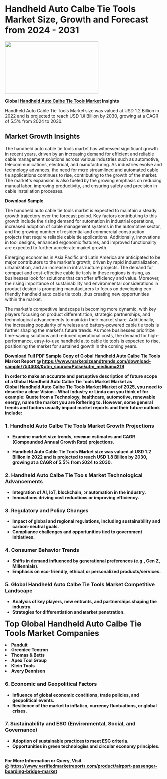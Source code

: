<H1>Handheld Auto Calbe Tie Tools Market Size, Growth and Forecast from 2024 - 2031</H1><img class="aligncenter size-medium wp-image-584254" src="https://thirdeyenews.in/wp-content/uploads/2024/09/Global-Market-Research-300x168.jpeg" alt="" width="300" height="168" /><p><strong>Global&nbsp;<a href="https://www.marketsizeandtrends.com/download-sample/753408/&amp;utm_source=Pulse&amp;utm_medium=219">Handheld Auto Calbe Tie Tools Market</a> Insights</strong></p><p>Handheld Auto Cable Tie Tools Market size was valued at USD 1.2 Billion in 2022 and is projected to reach USD 1.8 Billion by 2030, growing at a CAGR of 5.5% from 2024 to 2030.</p><p><h2>Market Growth Insights</h2> <p>The handheld auto cable tie tools market has witnessed significant growth in recent years, driven by an increasing demand for efficient and reliable cable management solutions across various industries such as automotive, telecommunications, electrical, and manufacturing. As industries evolve and technology advances, the need for more streamlined and automated cable tie applications continues to rise, contributing to the growth of the market. The market's expansion is also fueled by the growing emphasis on reducing manual labor, improving productivity, and ensuring safety and precision in cable installation processes.</p> <p><strong>Download Sample</strong></p> <p>The handheld auto cable tie tools market is expected to maintain a steady growth trajectory over the forecast period. Key factors contributing to this growth include the rising demand for automation in industrial operations, increased adoption of cable management systems in the automotive sector, and the growing number of residential and commercial construction projects that require reliable cable tie applications. Additionally, innovations in tool designs, enhanced ergonomic features, and improved functionality are expected to further accelerate market growth.</p> <p>Emerging economies in Asia Pacific and Latin America are anticipated to be major contributors to the market's growth, driven by rapid industrialization, urbanization, and an increase in infrastructure projects. The demand for compact and cost-effective cable tie tools in these regions is rising, as businesses look for solutions that can offer efficiency and value. Moreover, the rising importance of sustainability and environmental considerations in product design is prompting manufacturers to focus on developing eco-friendly handheld auto cable tie tools, thus creating new opportunities within the market.</p> <p>The market's competitive landscape is becoming more dynamic, with key players focusing on product differentiation, strategic partnerships, and technological advancements to maintain their market share. Additionally, the increasing popularity of wireless and battery-powered cable tie tools is further shaping the market's future trends. As more businesses prioritize time-saving solutions and reduced operational costs, the demand for high-performance, easy-to-use handheld auto cable tie tools is expected to rise, positioning the market for sustained growth in the coming years.</p> <p><strong></p><p><span class=""><strong>Download Full PDF Sample Copy of Global Handheld Auto Calbe Tie Tools Market Report</strong> @ <a href="https://www.marketsizeandtrends.com/download-sample/753408/&amp;utm_source=Pulse&amp;utm_medium=219" target="_blank">https://www.marketsizeandtrends.com/download-sample/753408/&amp;utm_source=Pulse&amp;utm_medium=219</a></span></p><p>In order to make an accurate and perceptive description of future scope of a Global&nbsp;Handheld Auto Calbe Tie Tools Market Market as Global&nbsp;Handheld Auto Calbe Tie Tools Market Market of 2025, you need to describe a clear Vision &ndash; What Industry or Linda can you think of for example: Quote from a Technology, healthcare, automotive, renewable energy, name the market you are Reffering to. However, some general trends and factors usually impact market reports and their future outlook include:</p><h3>1.&nbsp;<strong>Handheld Auto Calbe Tie Tools Market Growth Projections</strong></h3><ul><li>Examine market size trends, revenue estimates and CAGR (Compounded Annual Growth Rate) projections.</li><li><p>Handheld Auto Cable Tie Tools Market size was valued at USD 1.2 Billion in 2022 and is projected to reach USD 1.8 Billion by 2030, growing at a CAGR of 5.5% from 2024 to 2030.</p></li></ul><h3>2.&nbsp;<strong>Handheld Auto Calbe Tie Tools Market Technological Advancements</strong></h3><ul><li>Integration of AI, IoT, blockchain, or automation in the industry.</li><li>Innovations driving cost reductions or improving efficiency.</li></ul><h3>3.&nbsp;<strong>Regulatory and Policy Changes</strong></h3><ul><li>Impact of global and regional regulations, including sustainability and carbon-neutral goals.</li><li>Compliance challenges and opportunities tied to government initiatives.</li></ul><h3>4.&nbsp;<strong>Consumer Behavior Trends</strong></h3><ul><li>Shifts in demand influenced by generational preferences (e.g., Gen Z, Millennials).</li><li>Emphasis on eco-friendly, ethical, or personalized products/services.</li></ul><h3>5.&nbsp;<strong>Global Handheld Auto Calbe Tie Tools Market Competitive Landscape</strong></h3><ul><li>Analysis of key players, new entrants, and partnerships shaping the industry.</li><li>Strategies for differentiation and market penetration.</li></ul><p data-pm-slice="1 1 []"><span style="color: inherit; font-family: inherit; font-size: 25px;">Top Global Handheld Auto Calbe Tie Tools Market Companies</span></p><div class="" data-test-id=""><p><li>Panduit</li><li> Greenlee Textron</li><li> Thomas & Betts</li><li> Apex Tool Group</li><li> Klein Tools</li><li> Avery Dennison</li></p></div><h3>6.&nbsp;<strong>Economic and Geopolitical Factors</strong></h3><ul><li>Influence of global economic conditions, trade policies, and geopolitical events.</li><li>Resilience of the market to inflation, currency fluctuations, or global crises.</li></ul><h3>7.&nbsp;<strong>Sustainability and ESG (Environmental, Social, and Governance)</strong></h3><ul><li>Adoption of sustainable practices to meet ESG criteria.</li><li>Opportunities in green technologies and circular economy principles.</li></ul><h2><strong style="font-size: 14px;">For More Information or Query, Visit @&nbsp;</strong><a style="background-color: #ffffff; font-size: 14px;" href="https://www.marketsizeandtrends.com/report/handheld-auto-calbe-tie-tools-market/" target="_blank">https://www.verifiedmarketreports.com/product/airport-passenger-boarding-bridge-market</a></h2>
